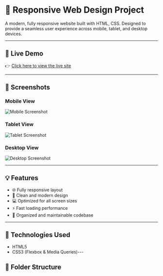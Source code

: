 # 📱 Responsive Web Design Project

A modern, fully responsive website built with HTML, CSS. Designed to provide a seamless user experience across mobile, tablet, and desktop devices.

---

## 🔗 Live Demo

👉 [Click here to view the live site](https://your-demo-link.com)

---

## 📸 Screenshots

### Mobile View
![Mobile Screenshot](./screenshots/mobile.png)

### Tablet View
![Tablet Screenshot](./screenshots/tablet.png)

### Desktop View
![Desktop Screenshot](./screenshots/desktop.png)

---

## 💡 Features

- 🌐 Fully responsive layout
- 🎨 Clean and modern design
- 💻 Optimized for all screen sizes
- ⚡ Fast loading performance
- 🔧 Organized and maintainable codebase

---

## 📁 Technologies Used

- HTML5
- CSS3 (Flexbox & Media Queries)---

## 🧩 Folder Structure
